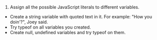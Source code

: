 1. Assign all the possible JavaScript literals to different variables.
* Create a string variable with quoted text in it. For example: "How you doin'?", Joey said.
* Try typeof on all variables you created.
* Create null, undefined variables and try typeof on them.
